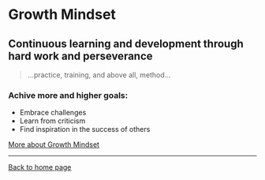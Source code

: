 # Growth Mindset
## Continuous learning and development through hard work and perseverance

> ...practice, training, and above all, method...

### Achive more and higher goals:
- Embrace challenges
- Learn from criticism
- Find inspiration in the success of others

[More about Growth Mindset](https://www.atlassian.com/blog/inside-atlassian/growth-mindset)  

---

[Back to home page](index.md)
